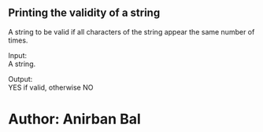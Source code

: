 ## Printing the validity of a string

A string to be valid if all characters of the string appear the same number of times.<br/>

Input:<br/>
A string.<br/>

Output:</br>
YES if valid, otherwise NO

# Author: Anirban Bal